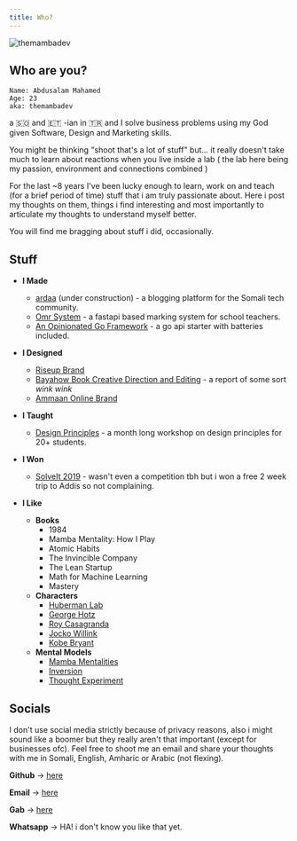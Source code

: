 ```yaml
---
title: Who?
---
```


![themambadev](/pic.png)


## Who are you?
```
Name: Abdusalam Mahamed
Age: 23 
aka: themambadev
```

a 🇸🇴 and 🇪🇹 -ian in  🇹🇷 and I solve business problems using my God given Software, Design and Marketing skills.



You might be thinking "shoot that's a lot of stuff" but... it really doesn't take much to learn about reactions when you live inside a lab ( the lab here being my passion, environment and connections combined )


For the last ~8 years I've been lucky enough to learn, work on and teach (for a brief period of time) stuff that i am truly passionate about. Here i post my thoughts on them, things i find interesting and most importantly to articulate my thoughts to understand myself better.

You will find me bragging about stuff i did, occasionally.

## Stuff
- **I Made**
  - [ardaa](https://ardaa.dev) (under construction) - a blogging platform for the Somali tech community.
  - [Omr System](https://github.com/TheMambaDev/omr-fastapi) - a fastapi based marking system for school teachers.
  - [An Opinionated Go Framework](https://github.com/theMambaDev/slick) - a go api starter with batteries included.

- **I Designed**
  - [Riseup Brand](https://www.facebook.com/RiseUpETH/)
  - [Bayahow Book Creative Direction and Editing](https://www.ovset.org/_files/ugd/fd38e0_532f02ae304442afa4800c5d610ec726.pdf) - a report of some sort *wink wink*
  - [Ammaan Online Brand](https://www.facebook.com/photo/?fbid=140602878293589&set=pcb.140603034960240)

- **I Taught**
  - [Design Principles](https://www.facebook.com/theRUacademy/) - a month long workshop on design principles for 20+ students.
- **I Won**
  - [SolveIt 2019](https://www.facebook.com/icoglabs/photos/a.202667183262651/1028808177315210/) - wasn't even a competition tbh but i won a free 2 week trip to Addis so not complaining.
- **I Like**
  - **Books**
    - 1984
    - Mamba Mentality: How I Play
    - Atomic Habits
    - The Invincible Company
    - The Lean Startup
    - Math for Machine Learning
    - Mastery
  - **Characters**
    - [Huberman Lab](https://www.youtube.com/channel/UC2D2CMWXMOVWx7giW1n3LIg)
    - [George Hotz](https://www.youtube.com/channel/UCwgKmJM4ZJQRJ-U5NjvR2dg)
    - [Roy Casagranda](https://twitter.com/RoyCasagranda)
    - [Jocko Willink](https://www.youtube.com/channel/UCkqcY4CAuBFNFho6JgygCnA)
    - [Kobe Bryant](https://www.youtube.com/watch?v=QeyfejIU4j4)
  - **Mental Models**
    - [Mamba Mentalities](https://www.youtube.com/watch?v=QeyfejIU4j4)
    - [Inversion](https://fs.blog/2013/10/inversion/)
    - [Thought Experiment](https://fs.blog/2017/04/thought-experiment/)

## Socials
I don't use social media strictly because of privacy reasons, also i might sound like a boomer but they really aren't that important (except for businesses ofc). Feel free to shoot me an email and share your thoughts with me in Somali, English, Amharic or Arabic (not flexing).

**Github** -> [here](https://github.com/themambadev)


**Email** -> [here](mailto:abdusalam.mah@gmail.com)

**Gab** -> [here](https://gab.com/themambadev)


**Whatsapp** -> HA! i don't know you like that yet.
